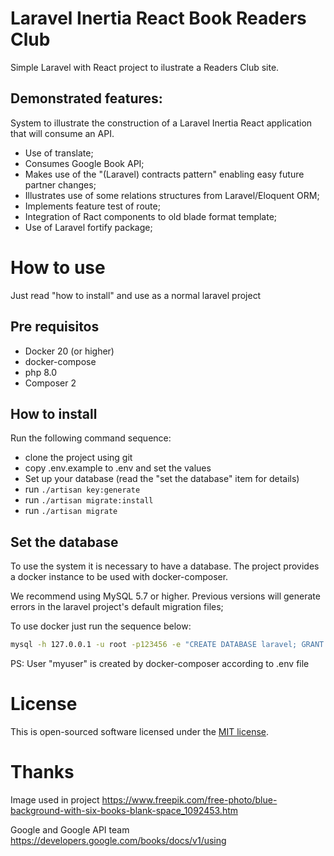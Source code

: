 # Laravel Inertia React Book Readers Club
Simple Laravel with React project to ilustrate a Readers Club site.

## Demonstrated features:
System to illustrate the construction of a Laravel Inertia React application that will consume an API.
- Use of translate;
- Consumes Google Book API;
- Makes use of the "(Laravel) contracts pattern" enabling easy future partner changes;
- Illustrates use of some relations structures from Laravel/Eloquent ORM;
- Implements feature test of route;
- Integration of Ract components to old blade format template;
- Use of Laravel fortify package;

# How to use

Just read "how to install" and use as a normal laravel project

## Pre requisitos
* Docker 20 (or higher)
* docker-compose
* php 8.0
* Composer 2

## How to install

Run the following command sequence:
* clone the project using git
* copy .env.example to .env and set the values
* Set up your database (read the "set the database" item for details)
* run ```./artisan key:generate```
* run ```./artisan migrate:install```
* run ```./artisan migrate```

## Set the database

To use the system it is necessary to have a database. The project provides a docker instance to be used with docker-composer.

We recommend using MySQL 5.7 or higher. Previous versions will generate errors in the laravel project's default migration files;

To use docker just run the sequence below:

```bash
mysql -h 127.0.0.1 -u root -p123456 -e "CREATE DATABASE laravel; GRANT ALL PRIVILEGES ON laravel.* TO 'myuser'@'%';"
```

PS: User "myuser" is created by docker-composer according to .env file

# License

This is open-sourced software licensed under the [MIT license](https://opensource.org/licenses/MIT).

# Thanks

Image used in project
https://www.freepik.com/free-photo/blue-background-with-six-books-blank-space_1092453.htm


Google and Google API team
https://developers.google.com/books/docs/v1/using
